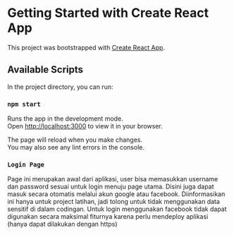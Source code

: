 # Getting Started with Create React App

This project was bootstrapped with [Create React App](https://github.com/facebook/create-react-app).

## Available Scripts

In the project directory, you can run:

### `npm start`

Runs the app in the development mode.\
Open [http://localhost:3000](http://localhost:3000) to view it in your browser.

The page will reload when you make changes.\
You may also see any lint errors in the console.

### `Login Page`

Page ini merupakan awal dari aplikasi, user bisa memasukkan username dan password sesuai untuk login menuju page utama.
Disini juga dapat masuk secara otomatis melalui akun google atau facebook. Diinformasikan ini hanya untuk project latihan, jadi tolong untuk tidak menggunakan data sensitif di dalam codingan. Untuk login menggunakan facebook tidak dapat digunakan secara maksimal fiturnya karena perlu mendeploy aplikasi (hanya dapat dilakukan dengan https)




